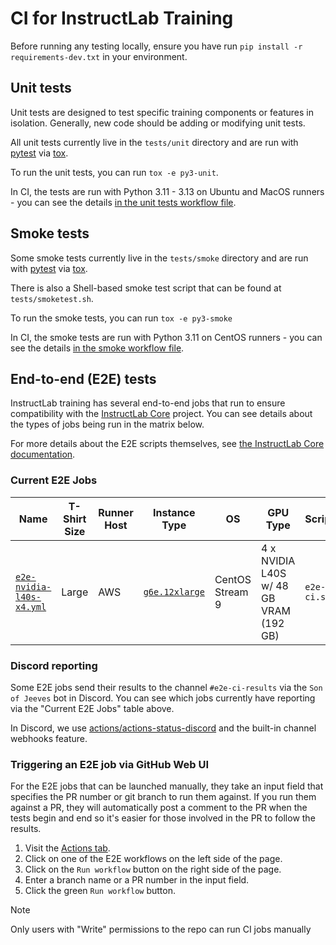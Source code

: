 # CI for InstructLab Training

Before running any testing locally, ensure you have run `pip install -r requirements-dev.txt` in your environment.

## Unit tests

Unit tests are designed to test specific training components or features in isolation. Generally, new code should be adding or modifying unit tests.

All unit tests currently live in the `tests/unit` directory and are run with [pytest](https://docs.pytest.org/) via [tox](https://tox.wiki/).

To run the unit tests, you can run `tox -e py3-unit`.

In CI, the tests are run with Python 3.11 - 3.13 on Ubuntu and MacOS runners - you can see the details [in the unit tests workflow file](https://github.com/instructlab/training/blob/main/.github/workflows/unit.yaml).

## Smoke tests

Some smoke tests currently live in the `tests/smoke` directory and are run with [pytest](https://docs.pytest.org/) via [tox](https://tox.wiki/).

There is also a Shell-based smoke test script that can be found at `tests/smoketest.sh`.

To run the smoke tests, you can run `tox -e py3-smoke`

In CI, the smoke tests are run with Python 3.11 on CentOS runners - you can see the details [in the smoke workflow file](https://github.com/instructlab/training/blob/main/.github/workflows/smoke.yaml).

## End-to-end (E2E) tests

InstructLab training has several end-to-end jobs that run to ensure compatibility with the [InstructLab Core](https://github.com/instructlab/instructlab) project.
You can see details about the types of jobs being run in the matrix below.

For more details about the E2E scripts themselves, see [the InstructLab Core documentation](https://github.com/instructlab/instructlab/blob/main/docs/maintainers/ci.md#end-to-end-e2e-tests).

### Current E2E Jobs

| Name | T-Shirt Size | Runner Host | Instance Type | OS | GPU Type | Script | Flags | Runs when? | Discord reporting? |
| --- | --- | --- | --- | --- | --- | --- | --- | --- | --- |
| [`e2e-nvidia-l40s-x4.yml`](https://github.com/instructlab/training/blob/main/.github/workflows/e2e-nvidia-l40s-x4.yml) | Large | AWS |[`g6e.12xlarge`](https://aws.amazon.com/ec2/instance-types/g6e/) | CentOS Stream 9 | 4 x NVIDIA L40S w/ 48 GB VRAM (192 GB) | `e2e-ci.sh` | `l` | Manually by Maintainers, Automatically against `main` branch at 4PM UTC | Yes |

### Discord reporting

Some E2E jobs send their results to the channel `#e2e-ci-results` via the `Son of Jeeves` bot in Discord. You can see which jobs currently have reporting via the "Current E2E Jobs" table above.

In Discord, we use [actions/actions-status-discord](https://github.com/sarisia/actions-status-discord) and the built-in channel webhooks feature.

### Triggering an E2E job via GitHub Web UI

For the E2E jobs that can be launched manually, they take an input field that
specifies the PR number or git branch to run them against. If you run them
against a PR, they will automatically post a comment to the PR when the tests
begin and end so it's easier for those involved in the PR to follow the results.

1. Visit the [Actions tab](https://github.com/instructlab/training/actions).
2. Click on one of the E2E workflows on the left side of the page.
3. Click on the `Run workflow` button on the right side of the page.
4. Enter a branch name or a PR number in the input field.
5. Click the green `Run workflow` button.

> [!NOTE]
> Only users with "Write" permissions to the repo can run CI jobs manually
